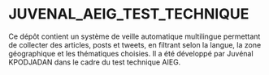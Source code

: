 # JUVENAL_AEIG_TEST_TECHNIQUE
Ce dépôt contient un système de veille automatique multilingue permettant de collecter des articles, posts et tweets, en filtrant selon la langue, la zone géographique et les thématiques choisies. Il a été développé par Juvénal KPODJADAN dans le cadre du test technique AIEG.
